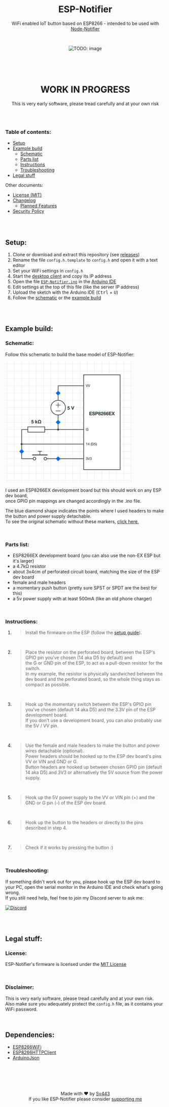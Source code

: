 <div align="center" style="text-align: center;">

# ESP-Notifier
WiFi enabled IoT button based on ESP8266 - intended to be used with [Node-Notifier](https://github.com/Sv443/Node-Notifier)

<br>

![TODO: image](./.github/esp-notifier.png)

<br><br><br>

# WORK IN PROGRESS
This is very early software, please tread carefully and at your own risk

</div>

<br><br>

### Table of contents:
- [Setup](#setup)
- [Example build](#example-build)
    - [Schematic](#schematic)
    - [Parts list](#parts-list)
    - [Instructions](#instructions)
    - [Troubleshooting](#troubleshooting)
- [Legal stuff](#legal-stuff)

Other documents:
- [License (MIT)](./LICENSE.txt)
- [Changelog](./changelog.md#readme)
    - [Planned Features](./changelog.md#planned-features)
- [Security Policy](./.github/SECURITY.md#readme)

<br><br>

## Setup:
1. Clone or download and extract this repository (see [releases](https://github.com/Sv443/ESP-Notifier/releases))
3. Rename the file `config.h.template` to `config.h` and open it with a text editor
3. Set your WiFi settings in `config.h`
6. Start the [desktop client](https://github.com/Sv443/Node-Notifier) and copy its IP address
2. Open the file [`ESP-Notifier.ino`](./ESP-Notifier.ino) in the [Arduino IDE](https://www.arduino.cc/en/software)
3. Edit settings at the top of this file (like the server IP address)
4. Upload the sketch with the Arduino IDE (<kbd>Ctrl</kbd> + <kbd>U</kbd>)
5. Follow the [schematic](#schematic) or the [example build](#example-build)

<br><br>

## Example build:
### Schematic:
Follow this schematic to build the base model of ESP-Notifier:  

[![schematic image](./.github/schematic_headers.png)](./.github/schematic_headers.png)
  
I used an ESP8266EX development board but this should work on any ESP dev board,  
once GPIO pin mappings are changed accordingly in the .ino file.  
  
The blue diamond shape indicates the points where I used headers to make the button and power supply detachable.  
To see the original schematic without these markers, [click here.](./.github/schematic.png)

<br>

### Parts list:
- ESP8266EX development board (you can also use the non-EX ESP but it's larger)
- a 4.7kΩ resistor
- about 3x4cm of perforated circuit board, matching the size of the ESP dev board
- female and male headers
- a momentary push button (pretty sure SPST or SPDT are the best for this)
- a 5v power supply with at least 500mA (like an old phone charger)

<br>

### Instructions:
1. > Install the firmware on the ESP (follow the [setup guide](#setup)).

<br>

2. > Place the resistor on the perforated board, between the ESP's GPIO pin you've chosen (14 aka D5 by default) and  
   > the G or GND pin of the ESP, to act as a pull-down resistor for the switch.  
   > In my example, the resistor is physically sandwiched between the dev board and the perforated board, so the whole thing stays as compact as possible.

<br>

3. > Hook up the momentary switch between the ESP's GPIO pin you've chosen (default 14 aka D5) and the 3.3V pin of the ESP development board.  
   > If you don't use a development board, you can also probably use the 5V / VV pin.

<br>

4. > Use the female and male headers to make the button and power wires detachable (optional).  
   > Power headers should be hooked up to the ESP dev board's pins VV or VIN and GND or G.  
   > Button headers are hooked up between chosen GPIO pin (default 14 aka D5) and 3V3 or alternatively the 5V source from the power supply.

<br>

5. > Hook up the 5V power supply to the VV or VIN pin (+) and the GND or G pin (-) of the ESP dev board.

<br>

6. > Hook up the button to the headers or directly to the pins described in step 4.

<br>

7. > Check if it works by pressing the button :)

<br>

### Troubleshooting:
If something didn't work out for you, please hook up the ESP dev board to your PC, open the serial monitor in the Arduino IDE and check what's going wrong.  
If you still need help, feel free to join my Discord server to ask me:  
  
[![Discord](https://img.shields.io/discord/565933531214118942)](https://dc.sv443.net/)

<br><br>

## Legal stuff:

### License:
ESP-Notifier's firmware is licensed under the [MIT License](./LICENSE.txt)

<br>

### Disclaimer:
This is very early software, please tread carefully and at your own risk.  
Also make sure you adequately protect the `config.h` file, as it contains your WiFi password.

<br>

## Dependencies:
- [ESP8266WiFi](https://github.com/esp8266/Arduino/tree/master/libraries/ESP8266WiFi)
- [ESP8266HTTPClient](https://github.com/esp8266/Arduino/tree/master/libraries/ESP8266HTTPClient)
- [ArduinoJson](https://arduinojson.org/)

<br><br>
<br><br>

<div align="center" style="text-align: center;">

Made with ❤️ by [Sv443](https://github.com/Sv443)  
If you like ESP-Notifier please consider [supporting me](https://github.com/sponsors/Sv443)

</div>
